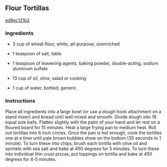 ## Flour Tortillas

[ed9ec121b2](http://www.food.com/recipe/flour-tortillas-518458)

### Ingredients

 - 3 cup of wheat flour, white, all-purpose, unenriched

 - 1 teaspoon of salt, table

 - 1 teaspoon of leavening agents, baking powder, double-acting, sodium aluminum sulfate

 - 13 cup of oil, olive, salad or cooking

 - 1 cup of water, bottled, generic

### Instructions

Place all ingredients into a large bowl (or use a dough hook attachment on a stand mixer) and knead until well mixed and smooth. Divide dough into 16 equal size balls. Flatten slightly with the palm of your hand and let rest on a floured board for 15 minutes. Heat a large frying pan to medium heat. Roll out tortillas into 6 inch circles. Once the pan is hot enough, cook the tortillas one at a time until pale brown bubbles show on the bottom (30 seconds to 1 minute). To turn these into chips, brush each tortilla with olive oil and sprinkle with sea salt and bake at 450 degrees for 5 minutes. To turn these into individual thin crust pizzas, put toppings on tortilla and bake at 450 degrees for 4-5 minutes.